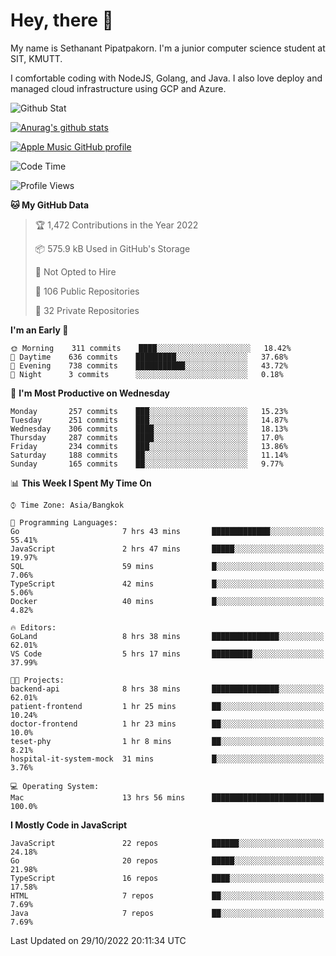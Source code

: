 # Hey, there 🙌
My name is Sethanant Pipatpakorn. I'm a junior computer science student at SIT, KMUTT.

I comfortable coding with NodeJS, Golang, and Java. I also love deploy and managed cloud infrastructure using GCP and Azure.

![Github Stat](https://github-profile-summary-cards.vercel.app/api/cards/profile-details?username=thetkpark&theme=dracula)

[![Anurag's github stats](https://github-readme-stats.vercel.app/api?username=thetkpark&count_private=true&show_icons=true&theme=tokyonight)](https://github.com/anuraghazra/github-readme-stats)

[![Apple Music GitHub profile](https://apple-music-github-profile.rayriffy.com/theme/light.svg?uid=000347.6120fcbefcb74cd59d65c108cc315787.1333)](https://github.com/rayriffy/apple-music-github-profile)

<!--START_SECTION:waka-->
![Code Time](http://img.shields.io/badge/Code%20Time-873%20hrs%2058%20mins-blue)

![Profile Views](http://img.shields.io/badge/Profile%20Views-1-blue)

**🐱 My GitHub Data** 

> 🏆 1,472 Contributions in the Year 2022
 > 
> 📦 575.9 kB Used in GitHub's Storage 
 > 
> 🚫 Not Opted to Hire
 > 
> 📜 106 Public Repositories 
 > 
> 🔑 32 Private Repositories  
 > 
**I'm an Early 🐤** 

```text
🌞 Morning    311 commits    ████░░░░░░░░░░░░░░░░░░░░░   18.42% 
🌆 Daytime    636 commits    █████████░░░░░░░░░░░░░░░░   37.68% 
🌃 Evening    738 commits    ███████████░░░░░░░░░░░░░░   43.72% 
🌙 Night      3 commits      ░░░░░░░░░░░░░░░░░░░░░░░░░   0.18%

```
📅 **I'm Most Productive on Wednesday** 

```text
Monday       257 commits    ███░░░░░░░░░░░░░░░░░░░░░░   15.23% 
Tuesday      251 commits    ███░░░░░░░░░░░░░░░░░░░░░░   14.87% 
Wednesday    306 commits    ████░░░░░░░░░░░░░░░░░░░░░   18.13% 
Thursday     287 commits    ████░░░░░░░░░░░░░░░░░░░░░   17.0% 
Friday       234 commits    ███░░░░░░░░░░░░░░░░░░░░░░   13.86% 
Saturday     188 commits    ██░░░░░░░░░░░░░░░░░░░░░░░   11.14% 
Sunday       165 commits    ██░░░░░░░░░░░░░░░░░░░░░░░   9.77%

```


📊 **This Week I Spent My Time On** 

```text
⌚︎ Time Zone: Asia/Bangkok

💬 Programming Languages: 
Go                       7 hrs 43 mins       █████████████░░░░░░░░░░░░   55.41% 
JavaScript               2 hrs 47 mins       █████░░░░░░░░░░░░░░░░░░░░   19.97% 
SQL                      59 mins             █░░░░░░░░░░░░░░░░░░░░░░░░   7.06% 
TypeScript               42 mins             █░░░░░░░░░░░░░░░░░░░░░░░░   5.06% 
Docker                   40 mins             █░░░░░░░░░░░░░░░░░░░░░░░░   4.82%

🔥 Editors: 
GoLand                   8 hrs 38 mins       ███████████████░░░░░░░░░░   62.01% 
VS Code                  5 hrs 17 mins       █████████░░░░░░░░░░░░░░░░   37.99%

🐱‍💻 Projects: 
backend-api              8 hrs 38 mins       ███████████████░░░░░░░░░░   62.01% 
patient-frontend         1 hr 25 mins        ██░░░░░░░░░░░░░░░░░░░░░░░   10.24% 
doctor-frontend          1 hr 23 mins        ██░░░░░░░░░░░░░░░░░░░░░░░   10.0% 
teset-phy                1 hr 8 mins         ██░░░░░░░░░░░░░░░░░░░░░░░   8.21% 
hospital-it-system-mock  31 mins             █░░░░░░░░░░░░░░░░░░░░░░░░   3.76%

💻 Operating System: 
Mac                      13 hrs 56 mins      █████████████████████████   100.0%

```

**I Mostly Code in JavaScript** 

```text
JavaScript               22 repos            ██████░░░░░░░░░░░░░░░░░░░   24.18% 
Go                       20 repos            █████░░░░░░░░░░░░░░░░░░░░   21.98% 
TypeScript               16 repos            ████░░░░░░░░░░░░░░░░░░░░░   17.58% 
HTML                     7 repos             ██░░░░░░░░░░░░░░░░░░░░░░░   7.69% 
Java                     7 repos             ██░░░░░░░░░░░░░░░░░░░░░░░   7.69%

```



 Last Updated on 29/10/2022 20:11:34 UTC
<!--END_SECTION:waka-->
